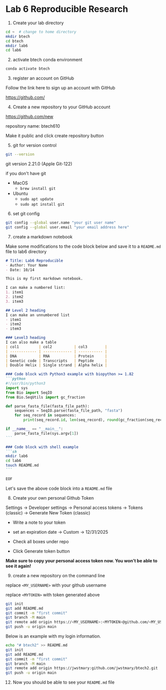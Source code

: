 # Lab 6 Reproducible Research

1. Create your lab directory

```sh
cd ~  # change to home directory
mkdir btech
cd btech 
mkdir lab6
cd lab6
```

2. activate btech conda environment

```sh
conda activate btech
```

3. register an account on GitHub

Follow the link here to sign up an account with GitHub

https://github.com/

4. Create a new repository to your GitHub account

https://github.com/new

repository name: btech610

Make it public  and click create repository button



5. git for version control

```sh
git --version
```

git version 2.21.0 (Apple Git-122)

if you don't have git

- MacOS
  - `brew install git`
- Ubuntu
  - `sudo apt update`
  - `sudo apt install git`

6. set git config



```sh
git config --global user.name "your git user name"
git config --global user.email "your email address here"
```



7. create a markdown notebook

Make some modifications to the code block below and save it to a `README.md` file to lab6 directory

````markdown
# Title: Lab6 Reproducible
- Author: Your Name
- Date: 10/14

This is my first markdown notebook.

I can make a numbered list:
1. item1
2. item2
3. item3

## Level 2 heading
I can make an unnumbered list
- item1
- item2
- item3

### Level3 heading
I can also make a table
| col1         | col2          | col3        |
| ------------ | ------------- | ----------- |
| DNA          | RNA           | Protein     |
| Genetic code | Transcripts   | Peptide     |
| Double Helix | Single strand | Alpha helix |

### Code block with Python3 example with biopython >= 1.82
```python
#!/usr/bin/python3
import sys
from Bio import SeqIO
from Bio.SeqUtils import gc_fraction

def parse_fasta_file(fasta_file_path):
    sequences = SeqIO.parse(fasta_file_path, "fasta")
    for seq_record in sequences:
        print(seq_record.id, len(seq_record), round(gc_fraction(seq_record.seq), 2))

if __name__ == "__main__":
    parse_fasta_file(sys.argv[1])
```

### Code block with shell example
```sh
mkdir lab6
cd lab6
touch README.md
```

EOF
````

Let's save the above code block into a `README.md` file

8. Create your own personal Github Token

Settings -> Developer settings -> Personal access tokens -> Tokens (classic) -> Generate New Token (classic)

- Write a note to your token

- set an expiration date -> Custom -> 12/31/2025

- Check all boxes under repo

- Click Generate token button 

**Make sure to copy your personal access token now. You won’t be able to see it again!**



9. create a new repository on the command line

replace `<MY_USERNAME>` with your github username

replace `<MYTOKEN>` with token generated above 

```sh
git init
git add README.md
git commit -m "first commit"
git branch -M main
git remote add origin https://<MY_USERNAME>:<MYTOKEN>@github.com/<MY_USERNAME>/btech610.git
git push -u origin main
```

Below is an example with my login information. 

```sh
echo "# btech2" >> README.md
git init
git add README.md
git commit -m "first commit"
git branch -M main
git remote add origin https://jwstmary:github.com/jwstmary/btech2.git
git push -u origin main
```



12. Now you should be able to see your `README.md` file

